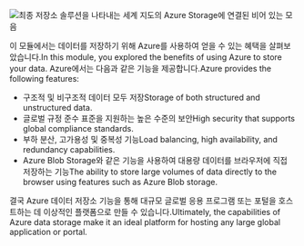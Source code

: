 ![최종 저장소 솔루션을 나타내는 세계 지도의 Azure Storage에 연결된 비어 있는 모음](../media/6-heading.png)

<span data-ttu-id="05d3e-102">이 모듈에서는 데이터를 저장하기 위해 Azure를 사용하여 얻을 수 있는 혜택을 살펴보았습니다.</span><span class="sxs-lookup"><span data-stu-id="05d3e-102">In this module, you explored the benefits of using Azure to store your data.</span></span> <span data-ttu-id="05d3e-103">Azure에서는 다음과 같은 기능을 제공합니다.</span><span class="sxs-lookup"><span data-stu-id="05d3e-103">Azure provides the following features:</span></span>

- <span data-ttu-id="05d3e-104">구조적 및 비구조적 데이터 모두 저장</span><span class="sxs-lookup"><span data-stu-id="05d3e-104">Storage of both structured and unstructured data.</span></span>
- <span data-ttu-id="05d3e-105">글로벌 규정 준수 표준을 지원하는 높은 수준의 보안</span><span class="sxs-lookup"><span data-stu-id="05d3e-105">High security that supports global compliance standards.</span></span>
- <span data-ttu-id="05d3e-106">부하 분산, 고가용성 및 중복성 기능</span><span class="sxs-lookup"><span data-stu-id="05d3e-106">Load balancing, high availability, and redundancy capabilities.</span></span>
- <span data-ttu-id="05d3e-107">Azure Blob Storage와 같은 기능을 사용하여 대용량 데이터를 브라우저에 직접 저장하는 기능</span><span class="sxs-lookup"><span data-stu-id="05d3e-107">The ability to store large volumes of data directly to the browser using features such as Azure Blob storage.</span></span>

<span data-ttu-id="05d3e-108">결국 Azure 데이터 저장소 기능을 통해 대규모 글로벌 응용 프로그램 또는 포털을 호스트하는 데 이상적인 플랫폼으로 만들 수 있습니다.</span><span class="sxs-lookup"><span data-stu-id="05d3e-108">Ultimately, the capabilities of Azure data storage make it an ideal platform for hosting any large global application or portal.</span></span>